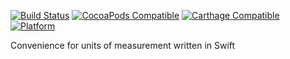 [![Build Status](https://travis-ci.org/bogosmer/UnitKit.svg)](https://travis-ci.org/bogosmer/UnitKit)
[![CocoaPods Compatible](https://img.shields.io/cocoapods/v/UnitKit.svg)](https://img.shields.io/cocoapods/v/UnitKit.svg)
[![Carthage Compatible](https://img.shields.io/badge/Carthage-compatible-4BC51D.svg?style=flat)](https://github.com/UnitKit/UnitKit)
[![Platform](https://img.shields.io/cocoapods/p/UnitKit.svg?style=flat)](http://cocoadocs.org/docsets/UnitKit)

Convenience for units of measurement written in Swift